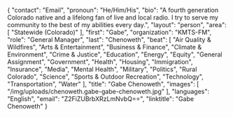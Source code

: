 {
  "contact": "Email",
  "pronoun": "He/Him/His",
  "bio": "A fourth generation Colorado native and a lifelong fan of live and local radio. I try to serve my community to the best of my abilities every day.",
  "layout": "person",
  "area": [
    "Statewide (Colorado)"
  ],
  "first": "Gabe",
  "organization": "KMTS-FM",
  "role": "General Manager",
  "last": "Chenoweth",
  "beat": [
    "Air Quality & Wildfires",
    "Arts & Entertainment",
    "Business & Finance",
    "Climate & Environment",
    "Crime & Justice",
    "Education",
    "Energy",
    "Equity",
    "General Assignment",
    "Government",
    "Health",
    "Housing",
    "Immigration",
    "Insurance",
    "Media",
    "Mental Health",
    "Military",
    "Politics",
    "Rural Colorado",
    "Science",
    "Sports & Outdoor Recreation",
    "Technology",
    "Transportation",
    "Water"
  ],
  "title": "Gabe Chenoweth",
  "images": [
    "/img/uploads/chenoweth.gabe-gabe-chenoweth.jpg"
  ],
  "languages": "English",
  "email": "Z2FiZUBrbXRzLmNvbQ==",
  "linktitle": "Gabe Chenoweth"
}
